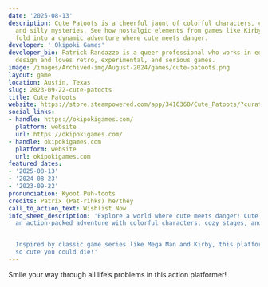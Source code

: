 ```yaml
---
date: '2025-08-13'
description: Cute Patoots is a cheerful jaunt of colorful characters, cozy stages,
  and silly mysteries. See how nostalgic elements from games like Kirby and Mega Man
  fold into a dynamic adventure where cute meets danger.
developer: ' Okipoki Games'
developer_bio: Patrick Randazzo is a queer professional who works in educational product
  design and loves retro, experimental, and serious games.
image: /images/Archived-img/August-2024/games/cute-patoots.png
layout: game
location: Austin, Texas
slug: 2023-09-22-cute-patoots
title: Cute Patoots
website: https://store.steampowered.com/app/3416360/Cute_Patoots/?curator_clanid=44917508
social_links:
- handle: https://okipokigames.com/
  platform: website
  url: https://okipokigames.com/
- handle: okipokigames.com
  platform: website
  url: okipokigames.com
featured_dates:
- '2025-08-13'
- '2024-08-23'
- '2023-09-22'
pronunciation: Kyoot Puh-toots
credits: Patrix (Pat-rihks) he/they
call_to_action_text: Wishlist Now
info_sheet_description: 'Explore a world where cute meets danger! Cute Patoots is
  an action-packed adventure with colorful characters, cozy stages, and silly mysteries!


  Inspired by classic game series like Mega Man and Kirby, this platform shooter is
  so cute you could die!'
---
```



Smile your way through all life’s problems in this action platformer!